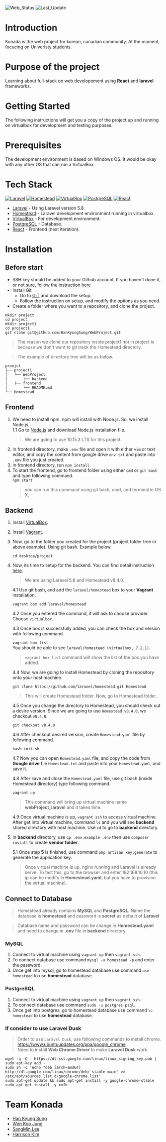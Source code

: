 ![Web_Status](https://img.shields.io/badge/Web_Status-online-success)
![Last_Update](https://img.shields.io/badge/Last_Update-Dec_12-important)
# Introduction
Konada is the web project for korean, canadian community. At the moment, focucing on Univeristy students.

# Purpose of the project
Learning about full-stack on web developement using **React** and **laravel** frameworks.

# Getting Started
The following instructions will get you a copy of the project up and running on virtualbox for development and testing purposes.

# Prerequisites
The development environment is based on Windows OS. It would be okay with any other OS that can run a VirtualBox.

# Tech Stack
[![Laravel](https://img.shields.io/badge/Laravel-5.8-green)](https://laravel.com/docs/5.8)
[![Homestead](https://img.shields.io/badge/Homestead-v8.4.0-green)](https://laravel.com/docs/5.8/homestead)
[![VirtualBox](https://img.shields.io/badge/VirtualBox-6.1-green)](https://www.virtualbox.org/)
[![PostgreSQL](https://img.shields.io/badge/PostgreSQL-10.10-green)](https://www.postgresql.org)
[![React](https://img.shields.io/badge/React-16.8.6-green)](https://reactjs.org/)
* [Laravel](https://laravel.com/docs/5.8) - Using Laravel version 5.8.
* [Homestead](https://laravel.com/docs/5.8/homestead) - Laravel development environment running in virtualbox.
* [VirtualBox](https://www.virtualbox.org/) - For development environment.
* [PostgreSQL](https://www.postgresql.org) - Database.
* [React](https://reactjs.org/) - Frontend (next iteration).

# Installation
## Before start
- SSH key should be added to your Github account. If you haven't done it, or not sure, follow the instruction [here](https://help.github.com/en/github/authenticating-to-github/adding-a-new-ssh-key-to-your-github-account)
- Install Git
  - Go to [GIT](https://git-scm.com/download/win) and download the setup.
  - Follow the instruction on setup, and modify the options as you need.
- Create a folder where you want to a repository, and clone the project.
```
mkdir project
cd project
mkdir project1
cd project1
git clone git@github.com:HanKyungSung/WebProject.git
```
>The reason we clone our repository inside project1 not in project is because we don't want to git track the Homestead directory.

>The example of directory tree will be as below.
```
proejct
├── project1
│   └── WebProject
│       ├── backend
|	├── frontend
|       └── README.md
└── Homestead
```

## Frontend
1. We need to install npm. npm will install with Node.js. So, we install Node.js.   
    1.1 Go to [Node.js](https://nodejs.org/en/) and download Node.js installation file.
    > We are going to use 10.15.3 LTS for this project.
2. In frontend directory, make `.env` file and open it with either `vim` or text editor, and copy the content from google drive `env.txt` and paste into `.env` file you just created.
3. In frontend directory, run `npm install`.
4. To start the frontend, go to frontend folder using either `cmd` or `git bash` and type following command.  
   `npm start`
   > you can run this command using git bash, cmd, and terminal in OS X.

## Backend
1. Install [VirtualBox](https://www.virtualbox.org/wiki/Downloads).
2. Install [Vagrant](https://www.vagrantup.com/downloads.html).
3. Now, go to the folder you created for the project (project folder tree in above example). Using git bash. Example below.  
   
   `cd desktop/project`  
4. Now, its time to setup for the backend. You can find detail instruction [here](https://laravel.com/docs/5.8/homestead).
   > We are using Laravel 5.8 and Homestead v8.4.0.  
   
    4.1 Use git bash, and add the `laravel/homestead` box to your **Vagrant** installation.  

    `vagrant box add laravel/homestead`  

    4.2 Once you entered the command, it will ask to choose provider. Choose `virtualbox`.  

    4.3 Once box is successfully added, you can check the box and version with following command.  

    `vagrant box list`  
    You should be able to see `laravel/homestead (virtualbox, 7.2.1)`.  
    > `vagrant box list` command will show the list of the box you have added.   
    
    4.4 Now, we are going to install Homestead by cloning the repository onto your host machine.  

    `git clone https://github.com/laravel/homestead.git Homestead`  
    > This will create Homestead folder. Now, go to Homestead folder.  

    4.5 Once you change the directory to Homestead, you should check out a desire version. Since we are going to use `Homestead v8.4.0`, we checkout `v8.4.0`.  

    `git checkout v8.4.0`

    4.6 After checkout desired version, create `Homestead.yaml` file by following command.  

    `bash init.sh`  
    
    4.7 Now you can open `Homestead.yaml` file, and copy the code from **Google drive** file `Homestead.txt` and paste into your `Homestead.yaml`, and save it.  

    4.8 After save and close the `Homestead.yaml` file, use git bash (inside Homestead directory) type following command.  

    `vagrant up`  
    > This command will bring up virtual machine name **webProject_laravel** and it takes time.  

    4.9 Once virtual machine is up, `vagrant ssh` to access virtual machine. After get into virtual machine, command `ls` and you will see **backend** shared directory with host machine. Use `cd` to go to **backend** directory.

5. In **backend** directory, use `cp .env.example .env` then use `composer install` to create **vendor folder**.  
   
    5.1 Once step **5** is finished, use command `php artisan key:generate` to generate the application key.
    > Once virtual machine is up, nginx running and Laravel is already serve. To test this, go to the browser and enter 192.168.10.10 (this ip can be modify in **Homestead.yaml**, but you have to provision the virtual machine).

## Connect to Database
> Homestead already contains **MySQL** and **PostgreSQL**. Name the database is **homestead** and password is **secret** as default of **Laravel**

> Database name and password can be change in **Homestead.yaml** and need to change in **.env** file in **backend** directory.

### MySQL
1. Connect to virtual machine using `vagrant up` then `vagrant ssh`.
2. To connect database use command `mysql -u homestead -p` and enter the password.
3. Once get into mysql, go to homestead database use command `use homestead` to use **homestead** database.

### PostgreSQL
1. Connect to virtual machine using `vagrant up` then `vagrant ssh`.
2. To connect database use command `sudo -u postgres psql`.
3. Once get into postgres, go to homestead database use command `\c homestead` to use **homestead** database.

### If consider to use **Laravel Dusk**
> Order to use `Laravel Dusk`, use following commands to install chrome.  
> https://www.ubuntuupdates.org/ppa/google_chrome  
> Need to install **Web Chrome Driver** to make **Laravel Dusk** work.

```
wget -q -O - https://dl-ssl.google.com/linux/linux_signing_key.pub | sudo apt-key add -
sudo sh -c 'echo "deb [arch=amd64] http://dl.google.com/linux/chrome/deb/ stable main" >> /etc/apt/sources.list.d/google-chrome.list'
sudo apt-get update && sudo apt-get install -y google-chrome-stable
sudo apt-get install -y xvfb
```

# Team Konada
   - [Han Kyung Sung](https://github.com/HanKyungSung)
   - [Won Koo Jung](https://github.com/wkjung19)
   - [SangMin Lee](https://github.com/paldalgom)
   - [Harrison Kim](https://github.com/hsookim90)
